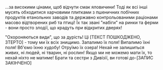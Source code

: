 ...за високими цінами, щоб відчути смак яловичини! Тоді як всі інші мусять обходитися харчовими плитками з пшеничних побічних продуктів етанольних заводів та державно контрольованими раціонами масово відтворених риб та птиці! Їх так звані "набіги" на ринки та ферми - вони просто злодії, що крадуть при відкритих дверях!

"Охороняються види", що за дурість! Ці [ТЕКСТ ПОШКОДЖЕНО, ЗТЕРТО] - тому ми їх всіх знищимо. Запалимо їх поля! Випалимо їхні поля! Вб'ємо їхню худобу! Отруїмо їх озера! Нехай не залишиться живих, ні людей, ні тварин, ні рослин! Якщо ми не можемо мати їх, то нехай ніхто не матиме! Брати та сестри з Дивізії, ви готові до-[ЗАПИС ЗАКІНЧЕНО]